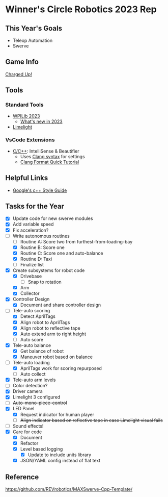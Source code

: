 # Winner's Circle Robotics 2023 Rep

## This Year's Goals

- Teleop Automation
- Swerve

## Game Info

[Charged Up!](https://firstroboticsbc.org/first-robotics-competition/charged-up-game-and-season/)

## Tools

### Standard Tools

- [WPILib 2023](https://docs.wpilib.org/en/stable/docs/zero-to-robot/step-2/wpilib-setup.html)
    - [What's new in 2023](https://docs.wpilib.org/en/stable/docs/yearly-overview/yearly-changelog.html)
- [Limelight](https://docs.limelightvision.io/en/latest/)

### VsCode Extensions

- [C/C++](https://marketplace.visualstudio.com/items?itemName=ms-vscode.cpptools): IntelliSense & Beautifier
    - Uses [Clang syntax](https://clang.llvm.org/docs/ClangFormatStyleOptions.html) for settings
    - [Clang Format Quick Tutorial](https://leimao.github.io/blog/Clang-Format-Quick-Tutorial/)

## Helpful Links

- [Google's c++ Style Guide](https://google.github.io/styleguide/cppguide.html)

## Tasks for the Year

- [x] Update code for new swerve modules
- [x] Add variable speed
- [x] Fix acceleration?
- [ ] Write autonomous routines
    - [ ] Routine A: Score two from furthest-from-loading-bay
    - [x] Routine B: Score one
    - [x] Routine C: Score one and auto-balance
    - [x] Routine D: Taxi
    - [ ] Finalize list
- [x] Create subsystems for robot code
    - [x] Drivebase
        - [ ] Snap to rotation
    - [x] Arm
    - [x] Collector
- [x] Controller Design
    - [x] Document and share controller design
- [ ] Tele-auto scoring
    - [x] Detect AprilTags
    - [x] Align robot to AprilTags
    - [x] Align robot to reflective tape
    - [x] Auto extend arm to right height
    - [ ] Auto score
- [x] Tele-auto balance
    - [x] Get balance of robot
    - [x] Maneuver robot based on balance
- [ ] Tele-auto loading
    - [x] AprilTags work for scoring repurposed
    - [ ] Auto collect
- [x] Tele-auto arm levels
- [ ] Color detection?
- [x] Driver camera
- [x] Limelight 3 configured
- [ ] ~~Auto-mono-piece-control~~
- [x] LED Panel
    - [x] Request indicator for human player
    - [ ] ~~Align indicator based on reflective tape in case Limelight visual fails~~
- [ ] Sound effects!
- [x] Care for code
    - [x] Document
    - [x] Refactor
    - [x] Level based logging
        - [x] Update to include units library
    - [x] JSON/YAML config instead of flat text

## Reference

https://github.com/REVrobotics/MAXSwerve-Cpp-Template/